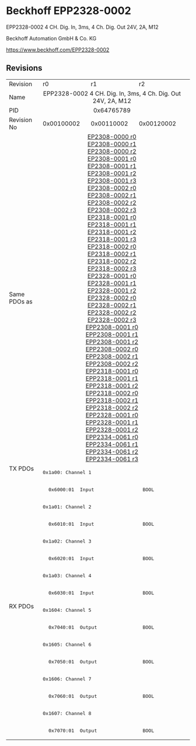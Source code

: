 # Beckhoff EPP2328-0002

EPP2328-0002 4 CH. Dig. In, 3ms, 4 Ch. Dig. Out 24V, 2A, M12

Beckhoff Automation GmbH & Co. KG

https://www.beckhoff.com/EPP2328-0002

## Revisions
<table>
<tr >
<td>Revision</td>
<td>r0</td>
<td>r1</td>
<td>r2</td>
</tr>
<tr >
<td>Name</td>
<td colspan=3 align="center">EPP2328-0002 4 CH. Dig. In, 3ms, 4 Ch. Dig. Out 24V, 2A, M12</td>
</tr>
<tr >
<td>PID</td>
<td colspan=3 align="center">0x64765789</td>
</tr>
<tr >
<td>Revision No</td>
<td>0x00100002</td>
<td>0x00110002</td>
<td>0x00120002</td>
</tr>
<tr >
<td>Same PDOs as</td>
<td colspan=3 align="center"><a href="EP2308-0000">EP2308-0000 r0</a><br/><a href="EP2308-0000">EP2308-0000 r1</a><br/><a href="EP2308-0000">EP2308-0000 r2</a><br/><a href="EP2308-0001">EP2308-0001 r0</a><br/><a href="EP2308-0001">EP2308-0001 r1</a><br/><a href="EP2308-0001">EP2308-0001 r2</a><br/><a href="EP2308-0001">EP2308-0001 r3</a><br/><a href="EP2308-0002">EP2308-0002 r0</a><br/><a href="EP2308-0002">EP2308-0002 r1</a><br/><a href="EP2308-0002">EP2308-0002 r2</a><br/><a href="EP2308-0002">EP2308-0002 r3</a><br/><a href="EP2318-0001">EP2318-0001 r0</a><br/><a href="EP2318-0001">EP2318-0001 r1</a><br/><a href="EP2318-0001">EP2318-0001 r2</a><br/><a href="EP2318-0001">EP2318-0001 r3</a><br/><a href="EP2318-0002">EP2318-0002 r0</a><br/><a href="EP2318-0002">EP2318-0002 r1</a><br/><a href="EP2318-0002">EP2318-0002 r2</a><br/><a href="EP2318-0002">EP2318-0002 r3</a><br/><a href="EP2328-0001">EP2328-0001 r0</a><br/><a href="EP2328-0001">EP2328-0001 r1</a><br/><a href="EP2328-0001">EP2328-0001 r2</a><br/><a href="EP2328-0002">EP2328-0002 r0</a><br/><a href="EP2328-0002">EP2328-0002 r1</a><br/><a href="EP2328-0002">EP2328-0002 r2</a><br/><a href="EP2328-0002">EP2328-0002 r3</a><br/><a href="EPP2308-0001">EPP2308-0001 r0</a><br/><a href="EPP2308-0001">EPP2308-0001 r1</a><br/><a href="EPP2308-0001">EPP2308-0001 r2</a><br/><a href="EPP2308-0002">EPP2308-0002 r0</a><br/><a href="EPP2308-0002">EPP2308-0002 r1</a><br/><a href="EPP2308-0002">EPP2308-0002 r2</a><br/><a href="EPP2318-0001">EPP2318-0001 r0</a><br/><a href="EPP2318-0001">EPP2318-0001 r1</a><br/><a href="EPP2318-0001">EPP2318-0001 r2</a><br/><a href="EPP2318-0002">EPP2318-0002 r0</a><br/><a href="EPP2318-0002">EPP2318-0002 r1</a><br/><a href="EPP2318-0002">EPP2318-0002 r2</a><br/><a href="EPP2328-0001">EPP2328-0001 r0</a><br/><a href="EPP2328-0001">EPP2328-0001 r1</a><br/><a href="EPP2328-0001">EPP2328-0001 r2</a><br/><a href="EPP2334-0061">EPP2334-0061 r0</a><br/><a href="EPP2334-0061">EPP2334-0061 r1</a><br/><a href="EPP2334-0061">EPP2334-0061 r2</a><br/><a href="EPP2334-0061">EPP2334-0061 r3</a></td>
</tr>
<tr class="txpdo pdosection">
<td rowspan=8 valign=top>TX PDOs</td>
<td colspan=3 align="left"><pre>0x1a00: Channel 1</pre></td>
<td></td>
</tr>
<tr class="txpdo">
<td colspan=3 align="left"><pre>  0x6000:01  Input                 BOOL</pre></td>
</tr>
<tr class="txpdo pdosection">
<td colspan=3 align="left"><pre>0x1a01: Channel 2</pre></td>
</tr>
<tr class="txpdo">
<td colspan=3 align="left"><pre>  0x6010:01  Input                 BOOL</pre></td>
</tr>
<tr class="txpdo pdosection">
<td colspan=3 align="left"><pre>0x1a02: Channel 3</pre></td>
</tr>
<tr class="txpdo">
<td colspan=3 align="left"><pre>  0x6020:01  Input                 BOOL</pre></td>
</tr>
<tr class="txpdo pdosection">
<td colspan=3 align="left"><pre>0x1a03: Channel 4</pre></td>
</tr>
<tr class="txpdo">
<td colspan=3 align="left"><pre>  0x6030:01  Input                 BOOL</pre></td>
</tr>
<tr class="rxpdo pdosection">
<td rowspan=8 valign=top>RX PDOs</td>
<td colspan=3 align="left"><pre>0x1604: Channel 5</pre></td>
<td></td>
</tr>
<tr class="rxpdo">
<td colspan=3 align="left"><pre>  0x7040:01  Output                BOOL</pre></td>
</tr>
<tr class="rxpdo pdosection">
<td colspan=3 align="left"><pre>0x1605: Channel 6</pre></td>
</tr>
<tr class="rxpdo">
<td colspan=3 align="left"><pre>  0x7050:01  Output                BOOL</pre></td>
</tr>
<tr class="rxpdo pdosection">
<td colspan=3 align="left"><pre>0x1606: Channel 7</pre></td>
</tr>
<tr class="rxpdo">
<td colspan=3 align="left"><pre>  0x7060:01  Output                BOOL</pre></td>
</tr>
<tr class="rxpdo pdosection">
<td colspan=3 align="left"><pre>0x1607: Channel 8</pre></td>
</tr>
<tr class="rxpdo">
<td colspan=3 align="left"><pre>  0x7070:01  Output                BOOL</pre></td>
</tr>
</table>
